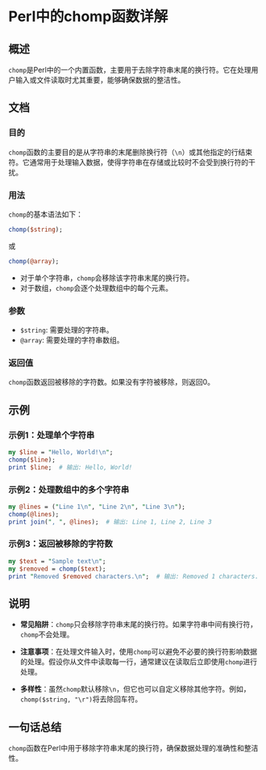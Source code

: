 <!--
Meta Description: # Perl中的chomp函数详解 ## 概述 `chomp`是Perl中的一个内置函数，主要用于去除字符串末尾的换行符。它在处理用户输入或文件读取时尤其重要，能够确保数据的整洁性。 ## 文档 ### 目的 `chomp`函数的主要目的是从字符串的末尾删除换行符（`\n`）或其他指定的行结束符。它...
Meta Keywords: chomp, line, perl, removed, string
-->

# Perl中的chomp函数详解

## 概述
`chomp`是Perl中的一个内置函数，主要用于去除字符串末尾的换行符。它在处理用户输入或文件读取时尤其重要，能够确保数据的整洁性。

## 文档
### 目的
`chomp`函数的主要目的是从字符串的末尾删除换行符（`\n`）或其他指定的行结束符。它通常用于处理输入数据，使得字符串在存储或比较时不会受到换行符的干扰。

### 用法
`chomp`的基本语法如下：
```perl
chomp($string);
```
或
```perl
chomp(@array);
```
- 对于单个字符串，`chomp`会移除该字符串末尾的换行符。
- 对于数组，`chomp`会逐个处理数组中的每个元素。

### 参数
- `$string`: 需要处理的字符串。
- `@array`: 需要处理的字符串数组。

### 返回值
`chomp`函数返回被移除的字符数。如果没有字符被移除，则返回0。

## 示例
### 示例1：处理单个字符串
```perl
my $line = "Hello, World!\n";
chomp($line);
print $line;  # 输出: Hello, World!
```

### 示例2：处理数组中的多个字符串
```perl
my @lines = ("Line 1\n", "Line 2\n", "Line 3\n");
chomp(@lines);
print join(", ", @lines);  # 输出: Line 1, Line 2, Line 3
```

### 示例3：返回被移除的字符数
```perl
my $text = "Sample text\n";
my $removed = chomp($text);
print "Removed $removed characters.\n";  # 输出: Removed 1 characters.
```

## 说明
- **常见陷阱**：`chomp`只会移除字符串末尾的换行符。如果字符串中间有换行符，`chomp`不会处理。
  
- **注意事项**：在处理文件输入时，使用`chomp`可以避免不必要的换行符影响数据的处理。假设你从文件中读取每一行，通常建议在读取后立即使用`chomp`进行处理。

- **多样性**：虽然`chomp`默认移除`\n`，但它也可以自定义移除其他字符。例如，`chomp($string, "\r")`将去除回车符。

## 一句话总结
`chomp`函数在Perl中用于移除字符串末尾的换行符，确保数据处理的准确性和整洁性。